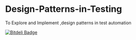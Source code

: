 # Design-Patterns-in-Testing
To Explore and Implement ,design patterns in test automation


[![Bitdeli Badge](https://d2weczhvl823v0.cloudfront.net/irfanah/design-patterns-in-testing/trend.png)](https://bitdeli.com/free "Bitdeli Badge")

